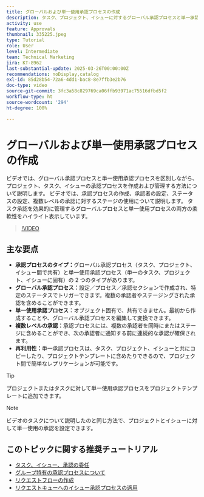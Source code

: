 ```yaml
---
title: グローバルおよび単一使用承認プロセスの作成
description: タスク、プロジェクト、イシューに対するグローバル承認プロセスと単一承認プロセスの両方を活用し、複数レベルのステージングされた承認を実装し、プロジェクトテンプレートの再利用性を通じて効率を高めることで、承認ワークフローを強化します。
activity: use
feature: Approvals
thumbnail: 335225.jpeg
type: Tutorial
role: User
level: Intermediate
team: Technical Marketing
jira: KT-8962
last-substantial-update: 2025-03-26T00:00:00Z
recommendations: noDisplay,catalog
exl-id: 85d28b54-72a6-4dd1-bac8-8e7ffb3e2b76
doc-type: video
source-git-commit: 3fc3a58c829769ca06ffb93971ac75516dfbd5f2
workflow-type: ht
source-wordcount: '294'
ht-degree: 100%

---
```


# グローバルおよび単一使用承認プロセスの作成

ビデオでは、グローバル承認プロセスと単一使用承認プロセスを区別しながら、プロジェクト、タスク、イシューの承認プロセスを作成および管理する方法について説明します。
ビデオでは、承認プロセスの作成、承認者の設定、ステータスの設定、複数レベルの承認に対するステージの使用について説明します。
タスク承認を効果的に管理するグローバルプロセスと単一使用プロセスの両方の柔軟性をハイライト表示しています。

>[!VIDEO](https://video.tv.adobe.com/v/3434688/?quality=12&learn=on&enablevpops&captions=jpn)

## 主な要点

* **承認プロセスのタイプ：**&#x200B;グローバル承認プロセス（タスク、プロジェクト、イシュー間で共有）と単一使用承認プロセス（単一のタスク、プロジェクト、イシューに固有）の 2 つのタイプがあります。
* **グローバル承認プロセス：**&#x200B;設定／プロセス／承認セクションで作成され、特定のステータスでトリガーできます。複数の承認者やステージングされた承認を含めることができます。
* **単一使用承認プロセス：**&#x200B;オブジェクト固有で、共有できません。最初から作成することや、グローバル承認プロセスを編集して変換できます。
* **複数レベルの承認：**&#x200B;承認プロセスには、複数の承認者を同時にまたはステージに含めることができ、次の承認者に通知する前に連続的な承認が確保されます。
* **再利用性：**&#x200B;単一承認プロセスは、タスク、プロジェクト、イシューと共にコピーしたり、プロジェクトテンプレートに含めたりできるので、プロジェクト間で簡単なレプリケーションが可能です。


>[!TIP]
>
>プロジェクトまたはタスクに対して単一使用承認プロセスをプロジェクトテンプレートに追加できます。

>[!NOTE]
>
>ビデオのタスクについて説明したのと同じ方法で、プロジェクトとイシューに対して単一使用の承認を設定できます。



## このトピックに関する推奨チュートリアル

* [タスク、イシュー、承認の委任](/help/manage-work/approval-processes-and-milestone-paths/delegate-approvals.md)
* [グループ特有の承認プロセスについて](/help/administration-and-setup/approval-processes-and-milestone-paths/group-specific-approval-processes.md)
* [リクエストフローの作成](/help/manage-work/request-queues/create-a-request-flow.md)
* [リクエストキューへのイシュー承認プロセスの適用](/help/manage-work/approval-processes-and-milestone-paths/apply-an-issue-approval-process-in-a-request-queue.md)

